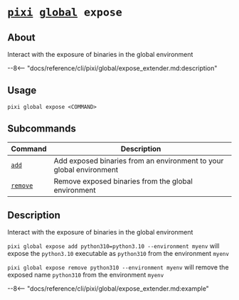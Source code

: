 # <code>[pixi](../../pixi.md) [global](../global.md) expose</code>

## About
Interact with the exposure of binaries in the global environment

--8<-- "docs/reference/cli/pixi/global/expose_extender.md:description"

## Usage
```
pixi global expose <COMMAND>
```

## Subcommands
| Command | Description |
|---------|-------------|
| [`add`](expose/add.md) | Add exposed binaries from an environment to your global environment |
| [`remove`](expose/remove.md) | Remove exposed binaries from the global environment |


## Description
Interact with the exposure of binaries in the global environment

`pixi global expose add python310=python3.10 --environment myenv` will expose the `python3.10` executable as `python310` from the environment `myenv`

`pixi global expose remove python310 --environment myenv` will remove the exposed name `python310` from the environment `myenv`


--8<-- "docs/reference/cli/pixi/global/expose_extender.md:example"
